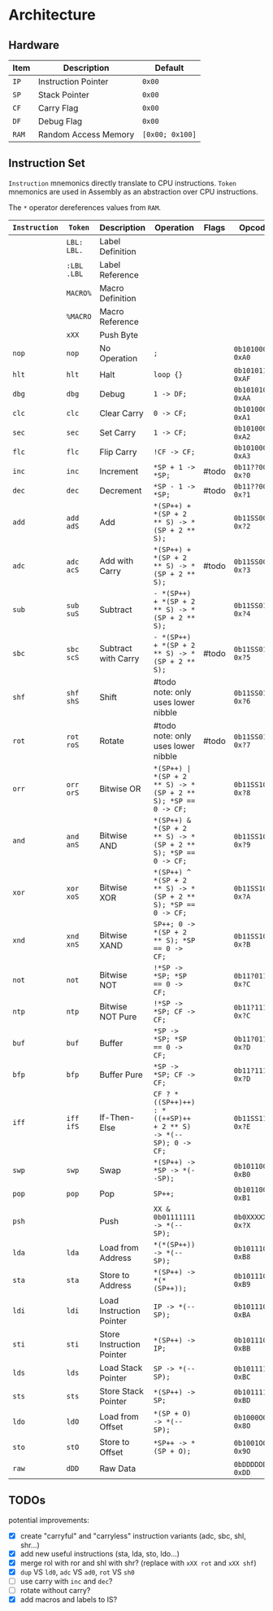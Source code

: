# Architecture

## Hardware

| Item  | Description          | Default         |
| ----- | -------------------- | --------------- |
| `IP`  | Instruction Pointer  | `0x00`          |
| `SP`  | Stack Pointer        | `0x00`          |
| `CF`  | Carry Flag           | `0x00`          |
| `DF`  | Debug Flag           | `0x00`          |
| `RAM` | Random Access Memory | `[0x00; 0x100]` |

## Instruction Set

`Instruction` mnemonics directly translate to CPU instructions. `Token` mnemonics are used in Assembly as an abstraction over CPU instructions.

The `*` operator dereferences values from `RAM`.

| `Instruction` | `Token`       | Description               | Operation                                                      | Flags | Opcode              |
| ------------- | ------------- | ------------------------- | -------------------------------------------------------------- | ----- | ------------------- |
|               | `LBL:` `LBL.` | Label Definition          |                                                                |       |                     |
|               | `:LBL` `.LBL` | Label Reference           |                                                                |       |                     |
|               | `MACRO%`      | Macro Definition          |                                                                |       |                     |
|               | `%MACRO`      | Macro Reference           |                                                                |       |                     |
|               | `xXX`         | Push Byte                 |                                                                |       |                     |
| `nop`         | `nop`         | No Operation              | `;`                                                            |       | `0b10100000` `0xA0` |
| `hlt`         | `hlt`         | Halt                      | `loop {}`                                                      |       | `0b10101111` `0xAF` |
| `dbg`         | `dbg`         | Debug                     | `1 -> DF;`                                                     |       | `0b10101010` `0xAA` |
| `clc`         | `clc`         | Clear Carry               | `0 -> CF;`                                                     |       | `0b10100001` `0xA1` |
| `sec`         | `sec`         | Set Carry                 | `1 -> CF;`                                                     |       | `0b10100010` `0xA2` |
| `flc`         | `flc`         | Flip Carry                | `!CF -> CF;`                                                   |       | `0b10100011` `0xA3` |
| `inc`         | `inc`         | Increment                 | `*SP + 1 -> *SP;`                                              | #todo | `0b11??0000` `0x?0` |
| `dec`         | `dec`         | Decrement                 | `*SP - 1 -> *SP;`                                              | #todo | `0b11??0001` `0x?1` |
| `add`         | `add` `adS`   | Add                       | `*(SP++) + *(SP + 2 ** S) -> *(SP + 2 ** S);`                  |       | `0b11SS0010` `0x?2` |
| `adc`         | `adc` `acS`   | Add with Carry            | `*(SP++) + *(SP + 2 ** S) -> *(SP + 2 ** S);`                  | #todo | `0b11SS0011` `0x?3` |
| `sub`         | `sub` `suS`   | Subtract                  | `- *(SP++) + *(SP + 2 ** S) -> *(SP + 2 ** S);`                |       | `0b11SS0100` `0x?4` |
| `sbc`         | `sbc` `scS`   | Subtract with Carry       | `- *(SP++) + *(SP + 2 ** S) -> *(SP + 2 ** S);`                | #todo | `0b11SS0101` `0x?5` |
| `shf`         | `shf` `shS`   | Shift                     | #todo note: only uses lower nibble                             |       | `0b11SS0110` `0x?6` |
| `rot`         | `rot` `roS`   | Rotate                    | #todo note: only uses lower nibble                             | #todo | `0b11SS0111` `0x?7` |
| `orr`         | `orr` `orS`   | Bitwise OR                | `*(SP++) \| *(SP + 2 ** S) -> *(SP + 2 ** S); *SP == 0 -> CF;` |       | `0b11SS1000` `0x?8` |
| `and`         | `and` `anS`   | Bitwise AND               | `*(SP++) & *(SP + 2 ** S) -> *(SP + 2 ** S); *SP == 0 -> CF;`  |       | `0b11SS1001` `0x?9` |
| `xor`         | `xor` `xoS`   | Bitwise XOR               | `*(SP++) ^ *(SP + 2 ** S) -> *(SP + 2 ** S); *SP == 0 -> CF;`  |       | `0b11SS1010` `0x?A` |
| `xnd`         | `xnd` `xnS`   | Bitwise XAND              | `SP++; 0 -> *(SP + 2 ** S); *SP == 0 -> CF;`                   |       | `0b11SS1011` `0x?B` |
| `not`         | `not`         | Bitwise NOT               | `!*SP -> *SP; *SP == 0 -> CF;`                                 |       | `0b11?01100` `0x?C` |
| `ntp`         | `ntp`         | Bitwise NOT Pure          | `!*SP -> *SP; CF -> CF;`                                       |       | `0b11?11100` `0x?C` |
| `buf`         | `buf`         | Buffer                    | `*SP -> *SP; *SP == 0 -> CF;`                                  |       | `0b11?01101` `0x?D` |
| `bfp`         | `bfp`         | Buffer Pure               | `*SP -> *SP; CF -> CF;`                                        |       | `0b11?11101` `0x?D` |
| `iff`         | `iff` `ifS`   | If-Then-Else              | `CF ? *((SP++)++) : *((++SP)++ + 2 ** S) -> *(--SP); 0 -> CF;` |       | `0b11SS1110` `0x?E` |
| `swp`         | `swp`         | Swap                      | `*(SP++) -> *SP -> *(--SP);`                                   |       | `0b10110000` `0xB0` |
| `pop`         | `pop`         | Pop                       | `SP++;`                                                        |       | `0b10110001` `0xB1` |
| `psh`         |               | Push                      | `XX & 0b01111111 -> *(--SP);`                                  |       | `0b0XXXXXXX` `0x?X` |
| `lda`         | `lda`         | Load from Address         | `*(*(SP++)) -> *(--SP);`                                       |       | `0b10111000` `0xB8` |
| `sta`         | `sta`         | Store to Address          | `*(SP++) -> *(*(SP++));`                                       |       | `0b10111001` `0xB9` |
| `ldi`         | `ldi`         | Load Instruction Pointer  | `IP -> *(--SP);`                                               |       | `0b10111010` `0xBA` |
| `sti`         | `sti`         | Store Instruction Pointer | `*(SP++) -> IP;`                                               |       | `0b10111011` `0xBB` |
| `lds`         | `lds`         | Load Stack Pointer        | `SP -> *(--SP);`                                               |       | `0b10111100` `0xBC` |
| `sts`         | `sts`         | Store Stack Pointer       | `*(SP++) -> SP;`                                               |       | `0b10111101` `0xBD` |
| `ldo`         | `ldO`         | Load from Offset          | `*(SP + O) -> *(--SP);`                                        |       | `0b1000OOOO` `0x8O` |
| `sto`         | `stO`         | Store to Offset           | `*SP++ -> *(SP + O);`                                          |       | `0b1001OOOO` `0x9O` |
| `raw`         | `dDD`         | Raw Data                  |                                                                |       | `0bDDDDDDDD` `0xDD` |

## TODOs

potential improvements:

- [x] create "carryful" and "carryless" instruction variants (adc, sbc, shl, shr...)
- [x] add new useful instructions (sta, lda, sto, ldo...)
- [x] merge rol with ror and shl with shr? (replace with `xXX rot` and `xXX shf`)
- [x] `dup` VS `ld0`, `adc` VS `ad0`, `rot` VS `sh0`
- [ ] use carry with `inc` and `dec`?
- [ ] rotate without carry?
- [x] add macros and labels to IS?
